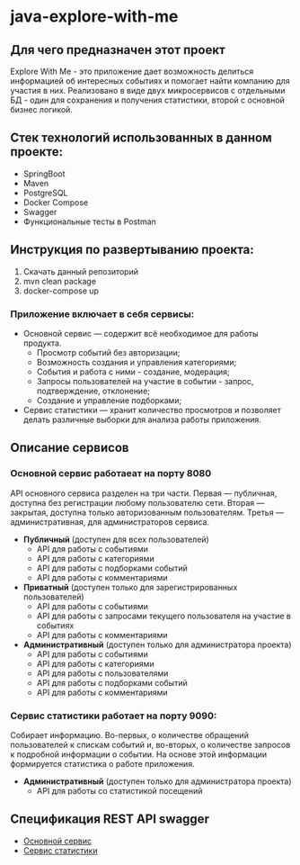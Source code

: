 # java-explore-with-me

## Для чего предназначен этот проект
Explore With Me - это приложение дает возможность делиться информацией об интересных событиях и помогает найти компанию для участия в них. Реализовано в виде двух микросервисов с отдельными БД - один для сохранения и получения статистики, второй с основной бизнес логикой.

## Стек технологий использованных в данном проекте:
- SpringBoot
- Maven
- PostgreSQL
- Docker Compose
- Swagger
- Функциональные тесты в Postman 

## Инструкция по развертыванию проекта:
1. Скачать данный репозиторий
2. mvn clean package
3. docker-compose up

### Приложение включает в себя сервисы:
- Основной сервис — содержит всё необходимое для работы продукта.
    - Просмотр событий без авторизации;
    - Возможность создания и управления категориями;
    - События и работа с ними - создание, модерация;
    - Запросы пользователей на участие в событии - запрос, подтверждение, отклонение;
    - Создание и управление подборками;
- Сервис статистики — хранит количество просмотров и позволяет делать различные выборки для анализа работы приложения.

## Описание сервисов
### Основной сервис работаеат на порту 8080
API основного сервиса разделен на три части. Первая — публичная, доступна без регистрации любому пользователю сети. Вторая — закрытая, доступна только авторизованным пользователям. Третья — административная, для администраторов сервиса.

- **Публичный** (доступен для всех пользователей)
    - API для работы с событиями
    - API для работы с категориями
    - API для работы с подборками событий
    - API для работы с комментариями
- **Приватный** (доступен только для зарегистрированных пользователей)
    - API для работы с событиями
    - API для работы с запросами текущего пользователя на участие в событиях
    - API для работы с комментариями
- **Административный** (доступен только для администратора проекта)
    - API для работы с событиями
    - API для работы с категориями
    - API для работы с пользователями
    - API для работы с подборками событий
    - API для работы с комментариями
### Сервис статистики работает на порту 9090:
Собирает информацию. Во-первых, о количестве обращений пользователей к спискам событий и, во-вторых, о количестве запросов к подробной информации о событии. На основе этой информации формируется статистика о работе приложения.
- **Административный** (доступен только для администратора проекта)
    - API для работы со статистикой посещений
## Спецификация REST API swagger
- [Основной сервис](ewm-main-service-spec.json)
- [Сервис статистики](ewm-stats-service-spec.json)

